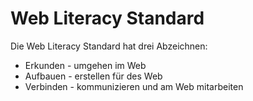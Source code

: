 Web Literacy Standard
=====================

Die Web Literacy Standard hat drei Abzeichnen:

* Erkunden - umgehen im Web
* Aufbauen - erstellen für des Web
* Verbinden - kommunizieren und am Web mitarbeiten
